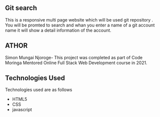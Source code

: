 ## Git search 
This is a responsive multi page website which will be used git repository .
You will be promted to search and whan you enter a name of a git account name it will show a detail
information of the account. 

## ATHOR
Simon Mungai Njoroge- This project was completed as part of Code Moringa Mentored Online Full Stack Web Development course in 2021.

## Technologies Used
Technologies used are as follows
* HTML5
* CSS
* javascript
